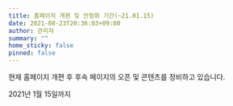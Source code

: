 ```yaml
---
title: 홈페이지 개편 및 안정화 기간(~21.01.15)
date: 2021-08-23T20:36:03+09:00
author: 관리자
summary: ""
home_sticky: false
pinned: false
---
```

현재 홈페이지 개편 후 후속 페이지의 오픈 및 콘텐츠를 정비하고 있습니다. 

2021년 1월 15일까지